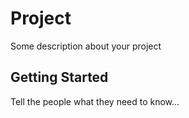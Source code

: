 # Project

Some description about your project

## Getting Started

Tell the people what they need to know...